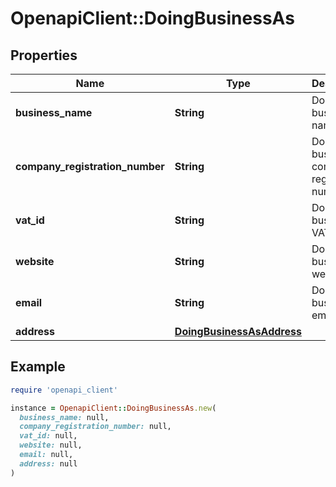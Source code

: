 # OpenapiClient::DoingBusinessAs

## Properties

| Name | Type | Description | Notes |
| ---- | ---- | ----------- | ----- |
| **business_name** | **String** | Doing business as name | [optional] |
| **company_registration_number** | **String** | Doing business as company registration number | [optional] |
| **vat_id** | **String** | Doing business as VAT ID | [optional] |
| **website** | **String** | Doing business as website | [optional] |
| **email** | **String** | Doing business as email | [optional] |
| **address** | [**DoingBusinessAsAddress**](DoingBusinessAsAddress.md) |  | [optional] |

## Example

```ruby
require 'openapi_client'

instance = OpenapiClient::DoingBusinessAs.new(
  business_name: null,
  company_registration_number: null,
  vat_id: null,
  website: null,
  email: null,
  address: null
)
```

